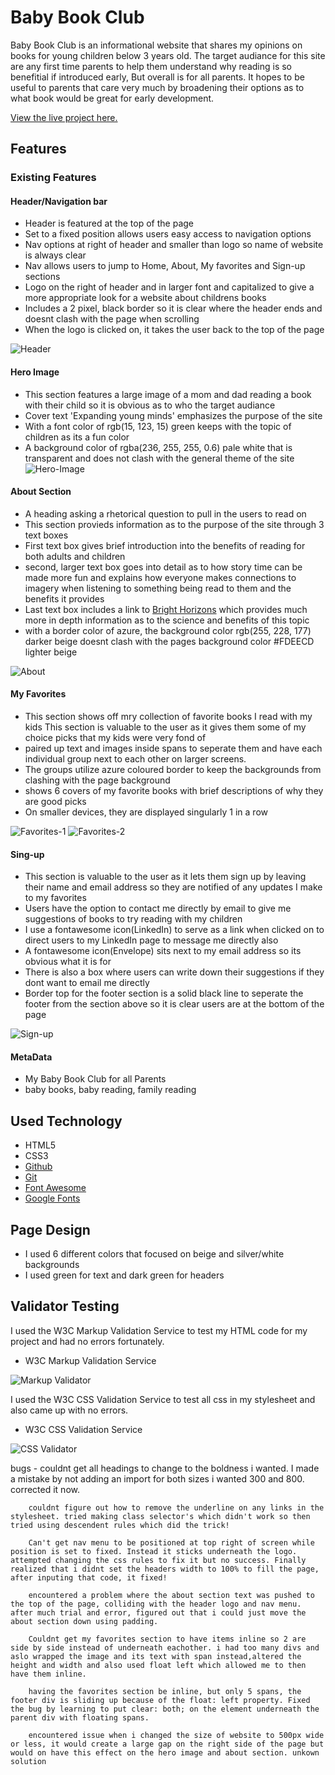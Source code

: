 # Baby Book Club

Baby Book Club is an informational website that shares my opinions on books for young children below 3 years old. The target audiance for this site are any first time parents to help them understand why reading is so benefitial if introduced early, But overall is for all parents. It hopes to be useful to parents that care very much by broadening their options as to what book would be great for early development.

[View the live project here.](https://keepkindling.github.io/Baby-Book-Club/)

## Features

### Existing Features

#### Header/Navigation bar

- Header is featured at the top of the page
- Set to a fixed position allows users easy access to navigation options 
- Nav options at right of header and smaller than logo so name of website is always clear
- Nav allows users to jump to Home, About, My favorites and Sign-up sections 
- Logo on the right of header and in larger font and capitalized to give a more appropriate look for a website about childrens books
- Includes a 2 pixel, black border so it is clear where the header ends and doesnt clash with the page when scrolling
- When the logo is clicked on, it takes the user back to the top of the page

![Header](/assets/images/header.png)

#### Hero Image

- This section features a large image of a mom and dad reading a book with their child so it is obvious as to who the target audiance
- Cover text 'Expanding young minds' emphasizes the purpose of the site
- With a font color of rgb(15, 123, 15) green keeps with the topic of children as its a fun color
- A background color of rgba(236, 255, 255, 0.6) pale white that is transparent and does not clash with the general theme of the site
![Hero-Image](/assets/images/hero-image.png)

#### About Section

- A heading asking a rhetorical question to pull in the users to read on
- This section provieds information as to the purpose of the site through 3 text boxes
- First text box gives brief introduction into the benefits of reading for both adults and children
- second, larger text box goes into detail as to how story time can be made more fun and explains how everyone makes connections to imagery when listening to something being read to them and the benefits it provides
- Last text box includes a link to [Bright Horizons](https://www.brighthorizons.com/family-resources/articles/e-news/the-importance-of-reading-to-babies-and-infants) which provides much more in depth information as to the science and benefits of this topic
- with a border color of azure, the background color rgb(255, 228, 177) darker beige doesnt clash with the pages background color #FDEECD lighter beige

![About](/assets/images/about.png)

#### My Favorites

- This section shows off mry collection of favorite books I read with my kids
This section is valuable to the user as it gives them some of my choice picks that my kids were very fond of 
- paired up text and images inside spans to seperate them and have each individual group next to each other on larger screens.
- The groups utilize azure coloured border to keep the backgrounds from clashing with the page background
- shows 6 covers of my favorite books with brief descriptions of why they are good picks
- On smaller devices, they are displayed singularly 1 in a row

![Favorites-1](/assets/images/favorites-1.png)
![Favorites-2](/assets/images/favorites-2.png)

#### Sing-up

- This section is valuable to the user as it lets them sign up by leaving their name and email address so they are notified of any updates I make to my favorites
- Users have the option to contact me directly by email to give me suggestions of books to try reading with my children
- I use a fontawesome icon(LinkedIn) to serve as a link when clicked on to direct users to my LinkedIn page to message me directly also 
- A fontawesome icon(Envelope) sits next to my email address so its obvious what it is for
- There is also a box where users can write down their suggestions if they dont want to email me directly
- Border top for the footer section is a solid black line to seperate the footer from the section above so it is clear users are at the bottom of the page

![Sign-up](/assets/images/footer.png)

#### MetaData

- My Baby Book Club for all Parents
- baby books, baby reading, family reading


## Used Technology 

- HTML5
- CSS3
- [Github](https://github.com/)
- [Git](https://git-scm.com/)
- [Font Awesome](https://fontawesome.com/)
- [Google Fonts](https://fonts.google.com/)

## Page Design 

- I used 6 different colors that focused on beige and silver/white backgrounds 
- I used green for text and dark green for headers

## Validator Testing

I used the W3C Markup Validation Service to test my HTML code for my project and had no errors fortunately.

- W3C Markup Validation Service

![Markup Validator](/assets/images/html-successful-validation-p1.png)

I used the W3C CSS Validation Service to test all css in my stylesheet and also came up with no errors.

- W3C CSS Validation Service

![CSS Validator](/assets/images/css-successful-validation-p1.png)



























bugs -
        couldnt get all headings to change to the boldness i wanted. I made a mistake by not adding an import for both sizes i wanted 300 and 800. corrected it now. 

        couldnt figure out how to remove the underline on any links in the stylesheet. tried making class selector's which didn't work so then tried using descendent rules which did the trick!

        Can't get nav menu to be positioned at top right of screen while position is set to fixed. Instead it sticks underneath the logo. attempted changing the css rules to fix it but no success. Finally realized that i didnt set the headers width to 100% to fill the page, after inputing that code, it fixed!

        encountered a problem where the about section text was pushed to the top of the page, colliding with the header logo and nav menu. after much trial and error, figured out that i could just move the about section down using padding.

        Couldnt get my favorites section to have items inline so 2 are side by side instead of underneath eachother. i had too many divs and aslo wrapped the image and its text with span instead,altered the height and width and also used float left which allowed me to then have them inline.

        having the favorites section be inline, but only 5 spans, the footer div is sliding up because of the float: left property. Fixed the bug by learning to put clear: both; on the element underneath the parent div with floating spans.

        encountered issue when i changed the size of website to 500px wide or less, it would create a large gap on the right side of the page but would on have this effect on the hero image and about section. unkown solution